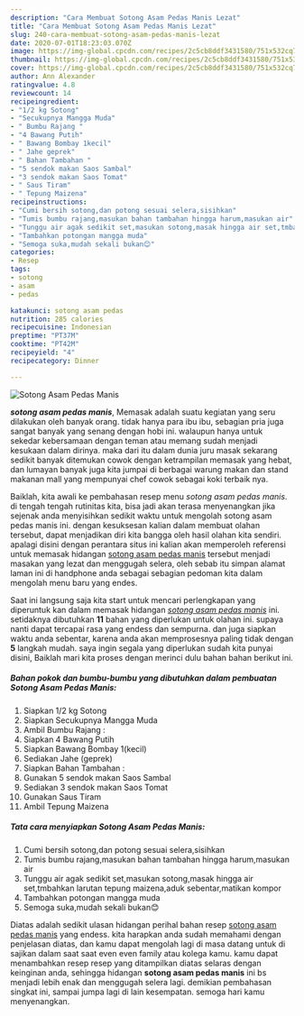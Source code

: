 ```yaml
---
description: "Cara Membuat Sotong Asam Pedas Manis Lezat"
title: "Cara Membuat Sotong Asam Pedas Manis Lezat"
slug: 240-cara-membuat-sotong-asam-pedas-manis-lezat
date: 2020-07-01T18:23:03.070Z
image: https://img-global.cpcdn.com/recipes/2c5cb8ddf3431580/751x532cq70/sotong-asam-pedas-manis-foto-resep-utama.jpg
thumbnail: https://img-global.cpcdn.com/recipes/2c5cb8ddf3431580/751x532cq70/sotong-asam-pedas-manis-foto-resep-utama.jpg
cover: https://img-global.cpcdn.com/recipes/2c5cb8ddf3431580/751x532cq70/sotong-asam-pedas-manis-foto-resep-utama.jpg
author: Ann Alexander
ratingvalue: 4.8
reviewcount: 14
recipeingredient:
- "1/2 kg Sotong"
- "Secukupnya Mangga Muda"
- " Bumbu Rajang "
- "4 Bawang Putih"
- " Bawang Bombay 1kecil"
- " Jahe geprek"
- " Bahan Tambahan "
- "5 sendok makan Saos Sambal"
- "3 sendok makan Saos Tomat"
- " Saus Tiram"
- " Tepung Maizena"
recipeinstructions:
- "Cumi bersih sotong,dan potong sesuai selera,sisihkan"
- "Tumis bumbu rajang,masukan bahan tambahan hingga harum,masukan air"
- "Tunggu air agak sedikit set,masukan sotong,masak hingga air set,tmbahkan larutan tepung maizena,aduk sebentar,matikan kompor"
- "Tambahkan potongan mangga muda"
- "Semoga suka,mudah sekali bukan😊"
categories:
- Resep
tags:
- sotong
- asam
- pedas

katakunci: sotong asam pedas 
nutrition: 285 calories
recipecuisine: Indonesian
preptime: "PT37M"
cooktime: "PT42M"
recipeyield: "4"
recipecategory: Dinner

---
```



![Sotong Asam Pedas Manis](https://img-global.cpcdn.com/recipes/2c5cb8ddf3431580/751x532cq70/sotong-asam-pedas-manis-foto-resep-utama.jpg)

<b><i>sotong asam pedas manis</i></b>, Memasak adalah suatu kegiatan yang seru dilakukan oleh banyak orang. tidak hanya para ibu ibu, sebagian pria juga sangat banyak yang senang dengan hobi ini. walaupun hanya untuk sekedar kebersamaan dengan teman atau memang sudah menjadi kesukaan dalam dirinya. maka dari itu dalam dunia juru masak sekarang sedikit banyak ditemukan cowok dengan ketrampilan memasak yang hebat, dan lumayan banyak juga kita jumpai di berbagai warung makan dan stand makanan mall yang mempunyai chef cowok sebagai koki terbaik nya.

Baiklah, kita awali ke pembahasan resep menu <i>sotong asam pedas manis</i>. di tengah tengah rutinitas kita, bisa jadi akan terasa menyenangkan jika sejenak anda menyisihkan sedikit waktu untuk mengolah sotong asam pedas manis ini. dengan kesuksesan kalian dalam membuat olahan tersebut, dapat menjadikan diri kita bangga oleh hasil olahan kita sendiri. apalagi disini dengan perantara situs ini kalian akan memperoleh referensi untuk memasak hidangan <u>sotong asam pedas manis</u> tersebut menjadi masakan yang lezat dan menggugah selera, oleh sebab itu simpan alamat laman ini di handphone anda sebagai sebagian pedoman kita dalam mengolah menu baru yang endes.




Saat ini langsung saja kita start untuk mencari perlengkapan yang diperuntuk kan dalam memasak hidangan <u><i>sotong asam pedas manis</i></u> ini. setidaknya dibutuhkan <b>11</b> bahan yang diperlukan untuk olahan ini. supaya nanti dapat tercapai rasa yang endess dan sempurna. dan juga siapkan waktu anda sebentar, karena anda akan memprosesnya paling tidak dengan <b>5</b> langkah mudah. saya ingin segala yang diperlukan sudah kita punyai disini, Baiklah mari kita proses dengan merinci dulu bahan bahan berikut ini.

<!--inarticleads1-->

##### Bahan pokok dan bumbu-bumbu yang dibutuhkan dalam pembuatan Sotong Asam Pedas Manis:

1. Siapkan 1/2 kg Sotong
1. Siapkan Secukupnya Mangga Muda
1. Ambil  Bumbu Rajang :
1. Siapkan 4 Bawang Putih
1. Siapkan  Bawang Bombay 1(kecil)
1. Sediakan  Jahe (geprek)
1. Siapkan  Bahan Tambahan :
1. Gunakan 5 sendok makan Saos Sambal
1. Sediakan 3 sendok makan Saos Tomat
1. Gunakan  Saus Tiram
1. Ambil  Tepung Maizena




<!--inarticleads2-->

##### Tata cara menyiapkan Sotong Asam Pedas Manis:

1. Cumi bersih sotong,dan potong sesuai selera,sisihkan
1. Tumis bumbu rajang,masukan bahan tambahan hingga harum,masukan air
1. Tunggu air agak sedikit set,masukan sotong,masak hingga air set,tmbahkan larutan tepung maizena,aduk sebentar,matikan kompor
1. Tambahkan potongan mangga muda
1. Semoga suka,mudah sekali bukan😊




Diatas adalah sedikit ulasan hidangan perihal bahan resep <u>sotong asam pedas manis</u> yang endess. kita harapkan anda sudah memahami dengan penjelasan diatas, dan kamu dapat mengolah lagi di masa datang untuk di sajikan dalam saat saat even even family atau kolega kamu. kamu dapat menambahkan resep resep yang ditampilkan diatas selaras dengan keinginan anda, sehingga hidangan <b>sotong asam pedas manis</b> ini bs menjadi lebih enak dan menggugah selera lagi. demikian pembahasan singkat ini, sampai jumpa lagi di lain kesempatan. semoga hari kamu menyenangkan.

